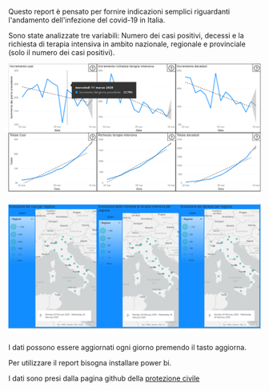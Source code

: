 Questo report è pensato per fornire indicazioni semplici riguardanti l'andamento dell'infezione del covid-19 in Italia.

Sono state analizzate tre variabili: Numero dei casi positivi, decessi e la richiesta di terapia intensiva in ambito nazionale, regionale e provinciale (solo il numero dei casi positivi).

<p align="center">
  <img src="https://github.com/DavideStenner/Personal-Project/blob/master/Covid/Power-bi/graph/grafico1.png" width="800" />
</p>

<p align="center">
  <img src="https://github.com/DavideStenner/Personal-Project/blob/master/Covid/Power-bi/graph/grafico2.png" width="800" />
</p>

I dati possono essere aggiornati ogni giorno premendo il tasto aggiorna.

Per utilizzare il report bisogna installare power bi.


I dati sono presi dalla pagina github della [protezione civile](https://github.com/pcm-dpc/COVID-19) 
